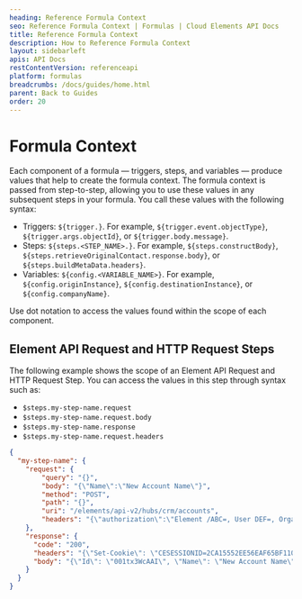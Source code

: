 ```yaml
---
heading: Reference Formula Context
seo: Reference Formula Context | Formulas | Cloud Elements API Docs
title: Reference Formula Context
description: How to Reference Formula Context
layout: sidebarleft
apis: API Docs
restContentVersion: referenceapi
platform: formulas
breadcrumbs: /docs/guides/home.html
parent: Back to Guides
order: 20
---
```


# Formula Context

Each component of a formula &mdash; triggers, steps, and variables &mdash; produce values that help to create the formula context. The formula context is passed from step-to-step, allowing you to use these values in any subsequent steps in your formula. You call these values with the following syntax:

* Triggers: `${trigger.}`. For example, `${trigger.event.objectType}`, `${trigger.args.objectId}`, or `${trigger.body.message}`.
* Steps: `${steps.<STEP_NAME>.}`. For example, `${steps.constructBody}`, `${steps.retrieveOriginalContact.response.body}`, or `${steps.buildMetaData.headers}`.
* Variables: `${config.<VARIABLE_NAME>}`. For example, `${config.originInstance}`, `${config.destinationInstance}`, or `${config.companyName}`.

Use dot notation to access the values found within the scope of each component.

## Element API Request and HTTP Request Steps

The following example shows the scope of an Element API Request and HTTP Request Step. You can access the values in this step through syntax such as:

* `$steps.my-step-name.request`
* `$steps.my-step-name.request.body`
* `$steps.my-step-name.response`
* `$steps.my-step-name.request.headers`

```json
{
  "my-step-name": {
    "request": {
        "query": "{}",
        "body": "{\"Name\":\"New Account Name\"}",
        "method": "POST",
        "path": "{}",
        "uri": "/elements/api-v2/hubs/crm/accounts",
        "headers": "{\"authorization\":\"Element /ABC=, User DEF=, Organization GHI\",\"content-length\":\"14\",\"host\":\"jjwyse.ngrok.io\",\"content-type\":\"application/json}"
    },
    "response": {
      "code": "200",
      "headers": "{\"Set-Cookie\": \"CESESSIONID=2CA15552EE56EAF65BF1102F6CACEACC;Path=/elements/;HttpOnly\"}",
      "body": "{\"Id\": \"001tx3WcAAI\", \"Name\": \"New Account Name\"}"
    }
  }
}
```
